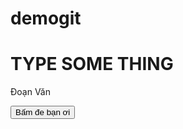 # demogit
<!DOCTYPE html>
<html lang="en">
<head>
    <meta charset="UTF-8">
    <title>Title</title>
</head>
<body>
<h1>TYPE SOME THING</h1>
<p id="std">Đoạn Văn</p>
<button type="button" onclick = "myFunction()">Bấm đe bạn ơi</button>
<script src="index.js">
</script>

</body>
</html>

